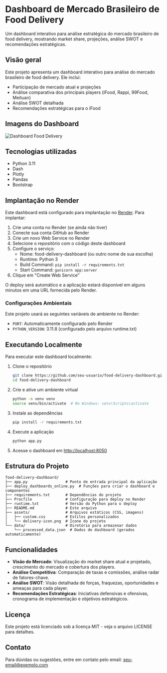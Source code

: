 # Dashboard de Mercado Brasileiro de Food Delivery

Um dashboard interativo para análise estratégica do mercado brasileiro de food delivery, mostrando market share, projeções, análise SWOT e recomendações estratégicas.

## Visão geral

Este projeto apresenta um dashboard interativo para análise do mercado brasileiro de food delivery. Ele inclui:
- Participação de mercado atual e projeções
- Análise comparativa dos principais players (iFood, Rappi, 99Food, Meituan)
- Análise SWOT detalhada
- Recomendações estratégicas para o iFood

## Imagens do Dashboard

![Dashboard Food Delivery](https://i.ibb.co/ySZGrnt/market-overview.png)

## Tecnologias utilizadas

- Python 3.11
- Dash
- Plotly
- Pandas
- Bootstrap

## Implantação no Render

Este dashboard está configurado para implantação no [Render](https://render.com/). Para implantar:

1. Crie uma conta no Render (se ainda não tiver)
2. Conecte sua conta GitHub ao Render
3. Crie um novo Web Service no Render
4. Selecione o repositório com o código deste dashboard
5. Configure o serviço:
   - Nome: food-delivery-dashboard (ou outro nome de sua escolha)
   - Runtime: Python 3
   - Build Command: `pip install -r requirements.txt`
   - Start Command: `gunicorn app:server`
6. Clique em "Create Web Service"

O deploy será automático e a aplicação estará disponível em alguns minutos em uma URL fornecida pelo Render.

### Configurações Ambientais

Este projeto usará as seguintes variáveis de ambiente no Render:

- `PORT`: Automaticamente configurado pelo Render
- `PYTHON_VERSION`: 3.11.8 (configurado pelo arquivo runtime.txt)

## Executando Localmente

Para executar este dashboard localmente:

1. Clone o repositório
   ```bash
   git clone https://github.com/seu-usuario/food-delivery-dashboard.git
   cd food-delivery-dashboard
   ```

2. Crie e ative um ambiente virtual
   ```bash
   python -m venv venv
   source venv/bin/activate  # No Windows: venv\Scripts\activate
   ```

3. Instale as dependências
   ```bash
   pip install -r requirements.txt
   ```

4. Execute a aplicação
   ```bash
   python app.py
   ```

5. Acesse o dashboard em [http://localhost:8050](http://localhost:8050)

## Estrutura do Projeto

```
food-delivery-dashboard/
├── app.py                 # Ponto de entrada principal da aplicação
├── deploy_dashboards_online.py  # Funções para criar o dashboard e componentes
├── requirements.txt       # Dependências do projeto
├── Procfile               # Configuração para deploy no Render
├── runtime.txt            # Versão do Python para o deploy
├── README.md              # Este arquivo
├── assets/                # Arquivos estáticos (CSS, imagens)
│   ├── custom.css         # Estilos personalizados
│   └── delivery-icon.png  # Ícone do projeto
└── data/                  # Diretório para armazenar dados
    └── processed_data.json  # Dados do dashboard (gerados automaticamente)
```

## Funcionalidades

- **Visão do Mercado**: Visualização do market share atual e projetado, crescimento do mercado e cobertura dos players.
- **Análise Competitiva**: Comparação de taxas e comissões, análise radar de fatores-chave.
- **Análise SWOT**: Visão detalhada de forças, fraquezas, oportunidades e ameaças para cada player.
- **Recomendações Estratégicas**: Iniciativas defensivas e ofensivas, cronograma de implementação e objetivos estratégicos.

## Licença

Este projeto está licenciado sob a licença MIT - veja o arquivo LICENSE para detalhes.

## Contato

Para dúvidas ou sugestões, entre em contato pelo email: seu-email@exemplo.com